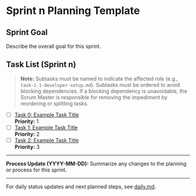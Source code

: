 # Sprint n Planning Template

## Sprint Goal
Describe the overall goal for this sprint.


## Task List (Sprint n)

> **Note:** Subtasks must be named to indicate the affected role (e.g., `task-1.1-developer-setup.md`). Subtasks must be ordered to avoid blocking dependencies. If a blocking dependency is unavoidable, the Scrum Master is responsible for removing the impediment by reordering or splitting tasks.

- [ ] [Task 0: Example Task Title](./task-0-example-task.md)  
  **Priority:** 1
- [ ] [Task 1: Example Task Title](./task-1-example-task.md)  
  **Priority:** 2
- [ ] [Task 2: Example Task Title](./task-2-example-task.md)  
  **Priority:** 3

---

**Process Update (YYYY-MM-DD):**
Summarize any changes to the planning or process for this sprint.

---

For daily status updates and next planned steps, see [daily.md](./daily.md).
